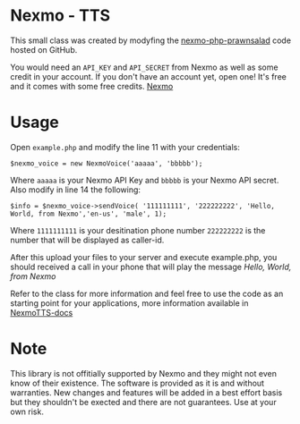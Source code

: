 # Nexmo - TTS 

This small class was created by modyfing the [nexmo-php-prawnsalad](https://github.com/Nexmo/nexmo-php-prawnsalad) code hosted on GitHub.

You would need an `API_KEY` and `API_SECRET` from Nexmo as well as some credit in your account. If you don't have an account yet, open one! It's free and it comes with some free credits. [Nexmo](www.nexmo.com)

# Usage

Open `example.php` and modify the line 11 with your credentials:

`$nexmo_voice = new NexmoVoice('aaaaa', 'bbbbb');`

Where `aaaaa` is your Nexmo API Key and `bbbbb` is your Nexmo API secret. Also modify in line 14 the following:


`$info = $nexmo_voice->sendVoice( '111111111', '222222222', 'Hello, World, from Nexmo','en-us', 'male', 1);`

Where `1111111111` is your desitination phone number `222222222` is the number that will be displayed as caller-id.


After this upload your files to your server and execute example.php, you should received a call in your phone that will play the message *Hello, World, from Nexmo*

Refer to the class for more information and feel free to use the code as an starting point for your applications, more information available in [NexmoTTS-docs](https://docs.nexmo.com/index.php/voice-api/text-to-speech)	

# Note

This library is not offitially supported by Nexmo and they might not even know of their existence. The software is provided as it is and without warranties. New changes and features will be added in a best effort basis but they shouldn't be exected and there are not guarantees. Use at your own risk.